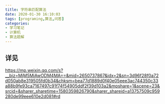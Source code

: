 ```yaml
---
title: 字符串匹配算法
date: 2020-01-30 16:10:03
tags: [programing,算法,问答]
categories: 
- 学习笔记
- 计算机
- 算法题解
---
```


## 详见

https://mp.weixin.qq.com/s?__biz=MjM5MjAwODM4MA==&mid=2650737867&idx=2&sn=3d96f28f0a72d050ab8e319505fd0b34&chksm=bea77d1889d0f40e05eee3ac744350c33a88b9fe93ca7167497c91f74f54905ddf2f39d103a2&mpshare=1&scene=23&srcid=&sharer_sharetime=1580359826790&sharer_shareid=a13757509c959280de99eee610e2d081#rd
